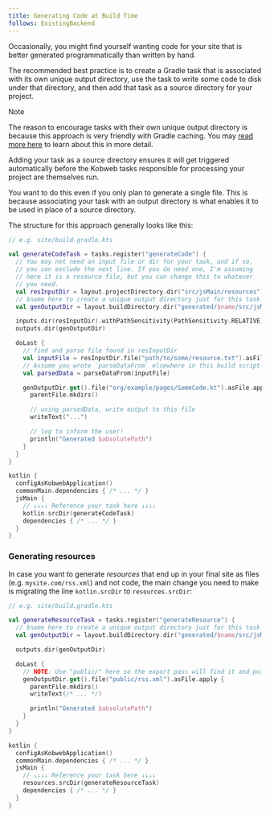 ```yaml
---
title: Generating Code at Build Time
follows: ExistingBackend
---
```


Occasionally, you might find yourself wanting code for your site that is better generated programmatically than written
by hand.

The recommended best practice is to create a Gradle task that is associated with its own unique output directory, use
the task to write some code to disk under that directory, and then add that task as a source directory for your project.

> [!NOTE]
> The reason to encourage tasks with their own unique output directory is because this approach is very friendly with
> Gradle caching. You may [read more here](https://docs.gradle.org/current/userguide/build_cache_concepts.html#concepts_overlapping_outputs)
> to learn about this in more detail.
>
> Adding your task as a source directory ensures it will get triggered automatically before the Kobweb tasks responsible
> for processing your project are themselves run.

You want to do this even if you only plan to generate a single file. This is because associating your task with an
output directory is what enables it to be used in place of a source directory.

The structure for this approach generally looks like this:

```kotlin
// e.g. site/build.gradle.kts

val generateCodeTask = tasks.register("generateCode") {
  // You may not need an input file or dir for your task, and if so,
  // you can exclude the next line. If you do need one, I'm assuming
  // here it is a resource file, but you can change this to whatever
  // you need.
  val resInputDir = layout.projectDirectory.dir("src/jsMain/resources")
  // $name here to create a unique output directory just for this task
  val genOutputDir = layout.buildDirectory.dir("generated/$name/src/jsMain/kotlin")

  inputs.dir(resInputDir).withPathSensitivity(PathSensitivity.RELATIVE)
  outputs.dir(genOutputDir)

  doLast {
    // find and parse file found in resInputDir
    val inputFile = resInputDir.file("path/to/some/resource.txt").asFile
    // Assume you wrote `parseDataFrom` elsewhere in this build script
    val parsedData = parseDataFrom(inputFile) 

    genOutputDir.get().file("org/example/pages/SomeCode.kt").asFile.apply {
      parentFile.mkdirs()

      // using parsedData, write output to this file
      writeText("...")

      // log to inform the user!
      println("Generated $absolutePath")
    }
  }
}

kotlin {
  configAsKobwebApplication()
  commonMain.dependencies { /* ... */ }
  jsMain { 
    // ↓↓↓↓ Reference your task here ↓↓↓↓ 
    kotlin.srcDir(generateCodeTask) 
    dependencies { /* ... */ }
  }
}
```

### Generating resources

In case you want to generate *resources* that end up in your final site as files (e.g. `mysite.com/rss.xml`) and not
code, the main change you need to make is migrating the line `kotlin.srcDir` to `resources.srcDir`:

```kotlin
// e.g. site/build.gradle.kts

val generateResourceTask = tasks.register("generateResource") {
  // $name here to create a unique output directory just for this task
  val genOutputDir = layout.buildDirectory.dir("generated/$name/src/jsMain/resources")

  outputs.dir(genOutputDir)

  doLast {
    // NOTE: Use "public/" here so the export pass will find it and put it into the final site
    genOutputDir.get().file("public/rss.xml").asFile.apply {
      parentFile.mkdirs()
      writeText(/* ... */)

      println("Generated $absolutePath")
    }
  }
}

kotlin {
  configAsKobwebApplication()
  commonMain.dependencies { /* ... */ }
  jsMain {
    // ↓↓↓↓ Reference your task here ↓↓↓↓ 
    resources.srcDir(generateResourceTask)
    dependencies { /* ... */ }
  }
}
```

